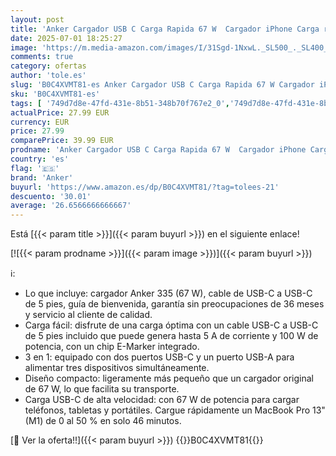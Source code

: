 ```yaml
---
layout: post
title: 'Anker Cargador USB C Carga Rapida 67 W  Cargador iPhone Carga rápida con PIQ 3.0  Compacto y con 3 Puertos para iPhone16/15  MacBook Pro  iPad  Galaxy  Pixel y más  Cable USB C de 1 5m Incluido '
date: 2025-07-01 18:25:27
image: 'https://m.media-amazon.com/images/I/31Sgd-1NxwL._SL500_._SL400_.jpg'
comments: true
category: ofertas
author: 'tole.es'
slug: 'B0C4XVMT81-es Anker Cargador USB C Carga Rapida 67 W Cargador iPhone...'
sku: 'B0C4XVMT81-es'
tags: [ '749d7d8e-47fd-431e-8b51-348b70f767e2_0','749d7d8e-47fd-431e-8b51-348b70f767e2_6901','749d7d8e-47fd-431e-8b51-348b70f767e2_8501','Accesorios','Accesorios para tablets','Arborist Merchandising Root','CML-Tech','Cargadores y adaptadores para tablets','Electrónica','Informática','Peripherals & Accessories','Self Service','Special Features Stores','Top Brands Tech Peripherals','Top Brands Tech Selection','anker','ipad','iphone','🇪🇸', ]
actualPrice: 27.99 EUR
currency: EUR
price: 27.99
comparePrice: 39.99 EUR
prodname: 'Anker Cargador USB C Carga Rapida 67 W  Cargador iPhone Carga rápida con PIQ 3.0  Compacto y con 3 Puertos para iPhone16/15  MacBook Pro  iPad  Galaxy  Pixel y más  Cable USB C de 1 5m Incluido '
country: 'es'
flag: '🇪🇸'
brand: 'Anker'
buyurl: 'https://www.amazon.es/dp/B0C4XVMT81/?tag=tolees-21'
descuento: '30.01'
average: '26.6566666666667'
---
```


Está [{{< param title >}}]({{< param buyurl >}}) en el siguiente enlace!

[![{{< param prodname >}}]({{< param image >}})]({{< param buyurl >}})

ℹ️:

- Lo que incluye: cargador Anker 335 (67 W), cable de USB-C a USB-C de 5 pies, guía de bienvenida, garantía sin preocupaciones de 36 meses y servicio al cliente de calidad.
- Carga fácil: disfrute de una carga óptima con un cable USB-C a USB-C de 5 pies incluido que puede genera hasta 5 A de corriente y 100 W de potencia, con un chip E-Marker integrado.
- 3 en 1: equipado con dos puertos USB-C y un puerto USB-A para alimentar tres dispositivos simultáneamente.
- Diseño compacto: ligeramente más pequeño que un cargador original de 67 W, lo que facilita su transporte.
- Carga USB-C de alta velocidad: con 67 W de potencia para cargar teléfonos, tabletas y portátiles. Cargue rápidamente un MacBook Pro 13" (M1) de 0 al 50 % en solo 46 minutos.

[🛒 Ver la oferta!!]({{< param buyurl >}})
{{<world>}}B0C4XVMT81{{</world>}}

